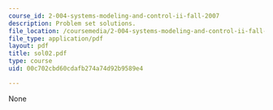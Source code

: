 ```yaml
---
course_id: 2-004-systems-modeling-and-control-ii-fall-2007
description: Problem set solutions.
file_location: /coursemedia/2-004-systems-modeling-and-control-ii-fall-2007/00c702cbd60cdafb274a74d92b9589e4_sol02.pdf
file_type: application/pdf
layout: pdf
title: sol02.pdf
type: course
uid: 00c702cbd60cdafb274a74d92b9589e4

---
```

None